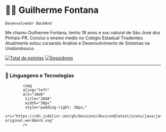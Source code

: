 # 👨‍💻 Guilherme Fontana

*`Desenvolvedor BackAnd`*

Me chamo Guilherme Fontana, tenho 18 anos e sou natural de São José dos Pinhais-PR.
Conclui o ensino medio no Colegio Estadual Tiradentes. Atualmente estou cursando 
Analise e Desenvolvimento de Sistemas na Unidombosco.

<p align="left">
      <a href="https://github.com/GuilhermeFontana?tab=repositories&sort=stargazers">
         <img alt="Total de estrelas" title="Total de estrelas no GitHub" 
         src="https://custom-icon-badges.demolab.com/github/stars/GuilhermeFontana?color=55960c&style=for-the-badge&labelColor=488207&logo=star&label=estrelas"/></a>
          <a href="https://github.com/GuilhermeFontana?tab=followers">
         <img alt="Seguidores" title="Me siga no GitHub" 
         src="https://custom-icon-badges.demolab.com/github/followers/GuilhermeFontana?color=236ad3&labelColor=1155ba&style=for-the-badge&logo=person-add&label=seguidores&logoColor=white"/>
         </a>
   </p>

   ---

   ### 🤖 Linguagens e Tecnologias 

   
            <img 
            aling="left"
            alt="JAVA"
             title="JAVA"
             width="30px"
             style="padding-right: 10px;"
            src="https://cdn.jsdelivr.net/gh/devicons/devicon@latest/icons/java/java-original-wordmark.svg" 
            />
